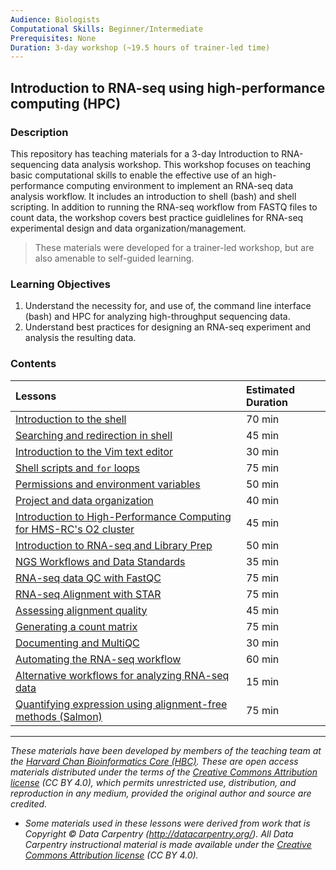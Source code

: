 ```yaml
---
Audience: Biologists
Computational Skills: Beginner/Intermediate
Prerequisites: None
Duration: 3-day workshop (~19.5 hours of trainer-led time)
---
```


## Introduction to RNA-seq using high-performance computing (HPC)

### Description

This repository has teaching materials for a 3-day Introduction to RNA-sequencing data analysis workshop. This workshop focuses on teaching basic computational skills to enable the effective use of an high-performance computing environment to implement an RNA-seq data analysis workflow. It includes an introduction to shell (bash) and shell scripting. In addition to running the RNA-seq workflow from FASTQ files to count data, the workshop covers best practice guidlelines for RNA-seq experimental design and data organization/management.

> These materials were developed for a trainer-led workshop, but are also amenable to self-guided learning.

### Learning Objectives

1.	Understand the necessity for, and use of, the command line interface (bash) and HPC for analyzing high-throughput sequencing data.
2.	Understand best practices for designing an RNA-seq experiment and analysis the resulting data.




### Contents

| Lessons            | Estimated Duration |
|:------------------------|:----------|
|[Introduction to the shell](https://hbctraining.github.io/Intro-to-Shell/lessons/01_the_filesystem.html) | 70 min |
|[Searching and redirection in shell](https://hbctraining.github.io/Intro-to-Shell/lessons/02_searching_files.html) | 45 min |
|[Introduction to the Vim text editor ](https://hbctraining.github.io/Intro-to-Shell/lessons/03_vim.html) | 30 min |
|[Shell scripts and `for` loops](https://hbctraining.github.io/Intro-to-Shell/lessons/04_loops_and_scripts.html) | 75 min |
|[Permissions and environment variables](https://hbctraining.github.io/Intro-to-Shell/lessons/05_permissions_and_environment_variables.html) | 50 min |
|[Project and data organization](lessons/01_data_organization.md) | 40 min |
|[Introduction to High-Performance Computing for HMS-RC's O2 cluster](lectures/HPC_intro_O2.pdf) | 45 min |
|[Introduction to RNA-seq and Library Prep](lectures/rna-seq_design.pdf) | 50 min |
|[NGS Workflows and Data Standards]() | 35 min |
|[RNA-seq data QC with FastQC](https://github.com/hbctraining/Intro-to-rnaseq-hpc-O2/blob/master/lessons/07_assessing_quality.md) | 75 min |
|[RNA-seq Alignment with STAR](lessons/B1_alignment.md) | 75 min |
|[Assessing alignment quality](lessons/B2_alignment_quality.md) | 45 min |
|[Generating a count matrix](lessons/B3_counting_reads.md) | 75 min |
|[Documenting and MultiQC](lessons/B4_multiQC.md) | 30 min |
|[Automating the RNA-seq workflow](https://github.com/hbctraining/Intro-to-rnaseq-hpc-O2/blob/master/lessons/09_automating_workflow.md) | 60 min |
|[Alternative workflows for analyzing RNA-seq data](https://github.com/hbctraining/Intro-to-rnaseq-hpc-O2/blob/master/lectures/RNAseq-analysis-methods.pdf) | 15 min |
|[Quantifying expression using alignment-free methods (Salmon)](https://github.com/hbctraining/Intro-to-rnaseq-hpc-O2/blob/master/lessons/10_salmon.md) | 75 min |

***
*These materials have been developed by members of the teaching team at the [Harvard Chan Bioinformatics Core (HBC)](http://bioinformatics.sph.harvard.edu/). These are open access materials distributed under the terms of the [Creative Commons Attribution license](https://creativecommons.org/licenses/by/4.0/) (CC BY 4.0), which permits unrestricted use, distribution, and reproduction in any medium, provided the original author and source are credited.*

* *Some materials used in these lessons were derived from work that is Copyright © Data Carpentry (http://datacarpentry.org/). 
All Data Carpentry instructional material is made available under the [Creative Commons Attribution license](https://creativecommons.org/licenses/by/4.0/) (CC BY 4.0).*
